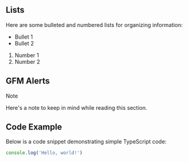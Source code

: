 ## Lists

Here are some bulleted and numbered lists for organizing information:

- Bullet 1
- Bullet 2

1. Number 1
2. Number 2

## GFM Alerts

> [!NOTE]
> Here's a note to keep in mind while reading this section.

## Code Example

Below is a code snippet demonstrating simple TypeScript code:

```ts MyCaption
console.log('Hello, world!')
```
